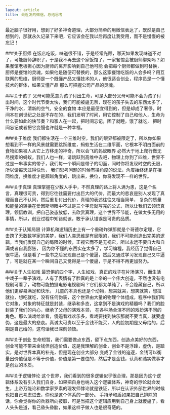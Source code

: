 ```yaml
---
layout: article
title: 最近发的微信，总结思考
---
```


最近脑子很好用，想到了好多神奇道理，大部分简单的用微信表达了，既然是自己想到的，那就永久记录下来吧，它应该会在我以后再度让我受用，而不是慢慢的被忘记！

###关于厨师
在饭店吃饭，味道很不错，于是经常光顾，哪天如果发现味道不对了，可能厨师辞职了，于是我不再去这个家饭馆了，一家餐馆会被厨师绑架吗？如果餐馆老板担心因为厨师的离开影响到自己他可能
会把每个厨师都做到可替换，厨师是餐馆的灵魂，如果他是随便可替换的，那么这家餐馆吃饭的人会多吗？用互联网的思维，厨师是一个既懂产品又懂技术的人，他很适合创业，程序员是一个懂技术的群体，如果又懂产品
那么可把握公司产品的灵魂。


###关于孩子
父母可能愿意为孩子付出生命，可是大部分父母可能不会为孩子付出时间，这个时代节奏太快，我们可能被逼无奈，现在的孩子失去的东西太多了，干净的水，清新的空气，安全的食物
本应是最便宜得到的，但是却成了奢侈，时间本在创世纪之处是不存在的，我们发明了时间，用它控制了自己和他人，生命为什么要如此的快节奏？和家人在一起，把时间忘记，困了就睡，饿了就吃，
把时间忘记或者把它变慢也许就是一种幸福。


###关于维度
我们都生活在一个三维时空，我们的眼界都被限定了，所以你如果想看到不一样的风景就需要跳跃维度，蚂蚁生活在二维平面，它根本不明白面前的食物如果被人从它上方移走的神奇，所以会飞的蚂蚁眼界
必然大于地上爬行做无尽搜索的蚂蚁，我们人也一样，请跳跃到高维中去吧，物理上你到了四维，世界不过是一串事实的带子，我们每一个瞬间是带子的切面，同时你将发现时空的无限，所以请每天过得快乐，
我们思考问题的时候有换角度的说法，角度始终还是在相同维度，换维度才是超越角度的，跳出来，换位，你将发现不一样的世界。

###关于真理
真理掌握在少数人手中，不然真理的路上将人满为患，这是个名言，真理很可贵，得到它往往需要付出巨大的代价，而最大的悲哀是别人发现了真理而自己不认同，然后重复付出代价，真理的表述往往又相当简单，
复杂的质量和能量的转换在爱因斯坦眼中不过是三个字母就写完的公式，所以让我们去领悟真理，领悟教训，把自己姿态放低，去欣赏真理，这个世界不节能，在做太多无用的事情，所以，创业过程中知错就该，敢于承认错误是可贵的品质。

###关于认知局限
计算机和逻辑历史上有一个重磅炸弹那就是个哥德尔定理，它击跨了无数数学家的美梦，我们人类思维是有局限的，我们不可能创造出完美的逻辑，当我们发现自己的局限的时候，正视它而不是无视它，所以永远不要自大和自满或者自我膨胀，
因为你不懂的东西实在太多了，学习编程，我经历了觉得自己很牛逼，但是看了一些书之后发现自己是个傻逼，然后又通过学习发现自己又牛逼了，可是就在某一个瞬间自己又觉得是一个傻逼，于是不得不再更加努力。

###关于人生如戏
最恐惧的四个字，人生如戏，真正的戏子在片场演习，而生活中戏子一辈子演戏，人有了表情有了脸真的是上帝的一个伟大创造，不然也没有电视剧可看了，动物可能拍摄电影电视剧吗？它们都太单纯了，不会隐藏自己，所以他们更容易满足和快乐，
儿童的本真也还是个动物，想哭就哭，想笑就笑，想拉就拉，想吃就吃，没有任何伪装，这个世界由大量的物理个体组成，程序中我们叫它对象，对象的特征就是封装，继承和多态，这拿到不是演戏的精髓吗？我们的脸封装了我们的内心，继承了父母的演戏本领，
在各种场合演不同的戏扮演不同的角色。那么演戏给谁看，傻逼看戏欢乐多，看戏要找到快乐那就不要当真，就要虚伪，这是最大的悲哀。真诚太可贵以至于金钱不能买，人的脸初期是父母给的，后期是自己给的，这句话我已深刻领悟。

###关于创业
生命短暂，我们需要做点东西，留下点东西，创造点美好的东西，创业可能不带来金钱但创造价值，这是我理解的创业，创业不是浮躁，虚伪，是踏实，是对世界本真的补充，但是现在创业大部分
变成了金钱的追逐，金钱可以衡量出价值但是不等于价值，价值是第一要位的，然后才是金钱，认真和踏实做事才是创业的本质。

###关于逻辑悖论
这个世界，我们看到的很多逻辑似乎很合理，那是因为这个逻辑体系没有引入我们自身，如果把自身也纳入这个逻辑体系，神奇的悖论就会发生，上帝万能论和数学家罗素的理发师悖论就是铁证，所以在认识外部世界的时候也把自己考虑进去，你也是这个体系的一部分。
手持矛和盾如果把自己排除的话，你会觉得你的兵器所向披靡，可是当把这个逻辑应用到自己身上就傻逼了。看人头头是道，看己昏头昏脑，如果这样子做人也是很奇葩的。




